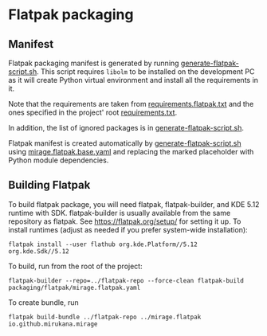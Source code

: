 # Flatpak packaging

## Manifest

Flatpak packaging manifest is generated by running
[generate-flatpak-script.sh](generate-flatpak-script.sh). This script
requires `libolm` to be installed on the development PC as it will
create Python virtual environment and install all the requirements in
it.

Note that the requirements are taken from
[requirements.flatpak.txt](requirements.flatpak.txt) and the ones
specified in the project' root
[requirements.txt](../../requirements.txt).

In addition, the list of ignored packages is in
[generate-flatpak-script.sh](generate-flatpak-script.sh).

Flatpak manifest is created automatically by
[generate-flatpak-script.sh](generate-flatpak-script.sh) using
[mirage.flatpak.base.yaml](mirage.flatpak.base.yaml) and replacing the
marked placeholder with Python module dependencies.


## Building Flatpak

To build flatpak package, you will need flatpak, flatpak-builder, and
KDE 5.12 runtime with SDK. flatpak-builder is usually available from
the same repository as flatpak. See https://flatpak.org/setup/ for
setting it up. To install runtimes (adjust as needed if you prefer
system-wide installation):

```
flatpak install --user flathub org.kde.Platform//5.12 org.kde.Sdk//5.12
```

To build, run from the root of the project:

```
flatpak-builder --repo=../flatpak-repo --force-clean flatpak-build packaging/flatpak/mirage.flatpak.yaml
```

To create bundle, run

```
flatpak build-bundle ../flatpak-repo ../mirage.flatpak io.github.mirukana.mirage
```